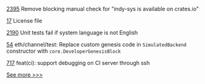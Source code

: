 
[2395](https://github.com/hyperledger/indy-sdk/issues/2395) Remove blocking manual check for "indy-sys is available on crates.io"

[17](https://github.com/hyperledger-labs/mirbft/issues/17) License file

[2190](https://github.com/hyperledger/besu/issues/2190) Unit tests fail if system language is not English

[54](https://github.com/hyperledger-labs/go-perun/issues/54) eth/channel/test: Replace custom genesis code in `SimulatedBackend` constructor with `core.DeveloperGenesisBlock`

[717](https://github.com/hyperledger/cactus/issues/717) feat(ci): support debugging on CI server through ssh


[See more >>>](https://start-here.hyperledger.org/issues)
